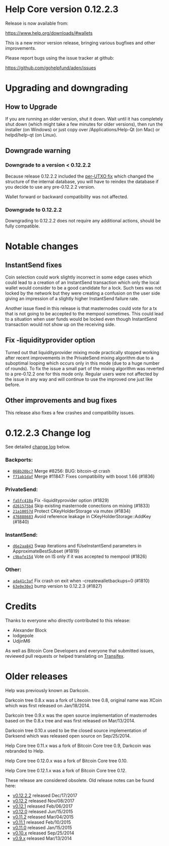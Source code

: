 Help Core version 0.12.2.3
==========================

Release is now available from:

  <https://www.help.org/downloads/#wallets>

This is a new minor version release, bringing various bugfixes and other
improvements.

Please report bugs using the issue tracker at github:

  <https://github.com/gohelpfund/aden/issues>


Upgrading and downgrading
=========================

How to Upgrade
--------------

If you are running an older version, shut it down. Wait until it has completely
shut down (which might take a few minutes for older versions), then run the
installer (on Windows) or just copy over /Applications/Help-Qt (on Mac) or
helpd/help-qt (on Linux).

Downgrade warning
-----------------

### Downgrade to a version < 0.12.2.2

Because release 0.12.2.2 included the [per-UTXO fix](release-notes/help/release-notes-0.12.2.2.md#per-utxo-fix)
which changed the structure of the internal database, you will have to reindex
the database if you decide to use any pre-0.12.2.2 version.

Wallet forward or backward compatibility was not affected.

### Downgrade to 0.12.2.2

Downgrading to 0.12.2.2 does not require any additional actions, should be
fully compatible.

Notable changes
===============

InstantSend fixes
-----------------

Coin selection could work slightly incorrect in some edge cases which could
lead to a creation of an InstantSend transaction which only the local wallet
would consider to be a good candidate for a lock. Such txes was not locked by
the network but they were creating a confusion on the user side giving an
impression of a slightly higher InstantSend failure rate.

Another issue fixed in this release is that masternodes could vote for a tx
that is not going to be accepted to the mempool sometimes. This could lead to
a situation when user funds would be locked even though InstantSend transaction
would not show up on the receiving side.

Fix -liquidityprovider option
-----------------------------

Turned out that liquidityprovider mixing mode practically stopped working after
recent improvements in the PrivateSend mixing algorithm due to a suboptimal
looping which occurs only in this mode (due to a huge number of rounds). To fix
the issue a small part of the mixing algorithm was reverted to a pre-0.12.2 one
for this mode only. Regular users were not affected by the issue in any way and
will continue to use the improved one just like before.

Other improvements and bug fixes
--------------------------------

This release also fixes a few crashes and compatibility issues.


0.12.2.3 Change log
===================

See detailed [change log](https://github.com/gohelpfund/aden/compare/v0.12.2.2...helppay:v0.12.2.3) below.

### Backports:
- [`068b20bc7`](https://github.com/gohelpfund/aden/commit/068b20bc7) Merge #8256: BUG: bitcoin-qt crash
- [`f71ab1daf`](https://github.com/gohelpfund/aden/commit/f71ab1daf) Merge #11847: Fixes compatibility with boost 1.66 (#1836)

### PrivateSend:
- [`fa5fc418a`](https://github.com/gohelpfund/aden/commit/fa5fc418a) Fix -liquidityprovider option (#1829)
- [`d261575b4`](https://github.com/gohelpfund/aden/commit/d261575b4) Skip existing masternode conections on mixing (#1833)
- [`21a10057d`](https://github.com/gohelpfund/aden/commit/21a10057d) Protect CKeyHolderStorage via mutex (#1834)
- [`476888683`](https://github.com/gohelpfund/aden/commit/476888683) Avoid reference leakage in CKeyHolderStorage::AddKey (#1840)

### InstantSend:
- [`d6e2aa843`](https://github.com/gohelpfund/aden/commit/d6e2aa843) Swap iterations and fUseInstantSend parameters in ApproximateBestSubset (#1819)
- [`c9bafe154`](https://github.com/gohelpfund/aden/commit/c9bafe154) Vote on IS only if it was accepted to mempool (#1826)

### Other:
- [`ada41c3af`](https://github.com/gohelpfund/aden/commit/ada41c3af) Fix crash on exit when -createwalletbackups=0 (#1810)
- [`63e0e30e3`](https://github.com/gohelpfund/aden/commit/63e0e30e3) bump version to 0.12.2.3 (#1827)

Credits
=======

Thanks to everyone who directly contributed to this release:

- Alexander Block
- lodgepole
- UdjinM6

As well as Bitcoin Core Developers and everyone that submitted issues,
reviewed pull requests or helped translating on
[Transifex](https://www.transifex.com/projects/p/help/).


Older releases
==============

Help was previously known as Darkcoin.

Darkcoin tree 0.8.x was a fork of Litecoin tree 0.8, original name was XCoin
which was first released on Jan/18/2014.

Darkcoin tree 0.9.x was the open source implementation of masternodes based on
the 0.8.x tree and was first released on Mar/13/2014.

Darkcoin tree 0.10.x used to be the closed source implementation of Darksend
which was released open source on Sep/25/2014.

Help Core tree 0.11.x was a fork of Bitcoin Core tree 0.9,
Darkcoin was rebranded to Help.

Help Core tree 0.12.0.x was a fork of Bitcoin Core tree 0.10.

Help Core tree 0.12.1.x was a fork of Bitcoin Core tree 0.12.

These release are considered obsolete. Old release notes can be found here:

- [v0.12.2.2](release-notes/help/release-notes-0.12.2.2.md) released Dec/17/2017
- [v0.12.2](release-notes/help/release-notes-0.12.2.md) released Nov/08/2017
- [v0.12.1](release-notes/help/release-notes-0.12.1.md) released Feb/06/2017
- [v0.12.0](release-notes/help/release-notes-0.12.0.md) released Jun/15/2015
- [v0.11.2](release-notes/help/release-notes-0.11.2.md) released Mar/04/2015
- [v0.11.1](release-notes/help/release-notes-0.11.1.md) released Feb/10/2015
- [v0.11.0](release-notes/help/release-notes-0.11.0.md) released Jan/15/2015
- [v0.10.x](release-notes/help/release-notes-0.10.0.md) released Sep/25/2014
- [v0.9.x](release-notes/help/release-notes-0.9.0.md) released Mar/13/2014

